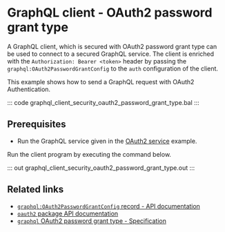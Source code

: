 # GraphQL client - OAuth2 password grant type

A GraphQL client, which is secured with OAuth2 password grant type can be used to connect to a secured GraphQL service. The client is enriched with the `Authorization: Bearer <token>` header by passing the `graphql:OAuth2PasswordGrantConfig` to the `auth` configuration of the client.

This example shows how to send a GraphQL request with OAuth2 Authentication.

::: code graphql_client_security_oauth2_password_grant_type.bal :::

## Prerequisites
- Run the GraphQL service given in the [OAuth2 service](/learn/by-example/graphql-service-oauth2/) example.

Run the client program by executing the command below.

::: out graphql_client_security_oauth2_password_grant_type.out :::

## Related links
- [`graphql:OAuth2PasswordGrantConfig` record - API documentation](https://lib.ballerina.io/ballerina/graphql/latest/records/OAuth2PasswordGrantConfig)
- [`oauth2` package API documentation](https://lib.ballerina.io/ballerina/oauth2/latest/)
- [`graphql` OAuth2 password grant type - Specification](/spec/graphql/#11242-password-grant-type)
